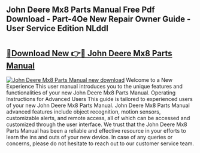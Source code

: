 ## John Deere Mx8 Parts Manual Free Pdf Download - Part-4Oe New Repair Owner Guide - User Service Edition NLddl

# <h2><a href="http://bc86237.oget.top/?id=John+Deere+Mx8+Parts+Manual">🔗Download New 👉🔴 John Deere Mx8 Parts Manual</a></h2>

[![John Deere Mx8 Parts Manual new download](https://i.imgur.com/5g1atiW.png)](http://bc86237.oget.top/?id=John+Deere+Mx8+Parts+Manual)
Welcome to a New Experience This user manual introduces you to the unique features and functionalities of your new John Deere Mx8 Parts Manual. Operating Instructions for Advanced Users This guide is tailored to experienced users of your new John Deere Mx8 Parts Manual. John Deere Mx8 Parts Manual advanced features include object recognition, motion sensors, customizable alerts, and remote access, all of which can be accessed and customized through the user interface. We trust that the John Deere Mx8 Parts Manual has been a reliable and effective resource in your efforts to learn the ins and outs of your new device. In case of any queries or concerns, please do not hesitate to reach out to our customer service team.

